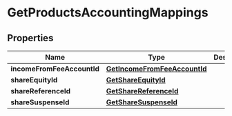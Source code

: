 
# GetProductsAccountingMappings

## Properties
| Name | Type | Description | Notes |
| ------------ | ------------- | ------------- | ------------- |
| **incomeFromFeeAccountId** | [**GetIncomeFromFeeAccountId**](GetIncomeFromFeeAccountId.md) |  |  [optional] |
| **shareEquityId** | [**GetShareEquityId**](GetShareEquityId.md) |  |  [optional] |
| **shareReferenceId** | [**GetShareReferenceId**](GetShareReferenceId.md) |  |  [optional] |
| **shareSuspenseId** | [**GetShareSuspenseId**](GetShareSuspenseId.md) |  |  [optional] |



